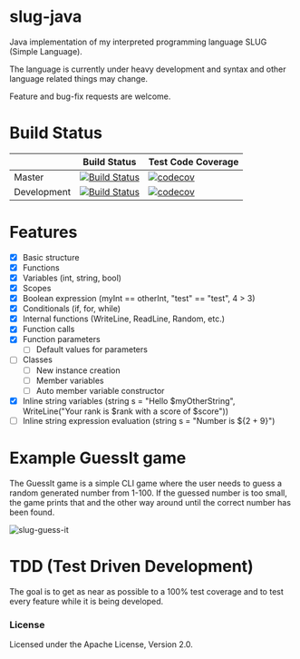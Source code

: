 # slug-java
Java implementation of my interpreted programming language SLUG (Simple Language).

The language is currently under heavy development and syntax and other language related things may change. 

Feature and bug-fix requests are welcome.

# Build Status
|             	| Build Status                                                                                                                                              	| Test Code Coverage                                                                                                                                               	|
|-------------	|-----------------------------------------------------------------------------------------------------------------------------------------------------------	|------------------------------------------------------------------------------------------------------------------------------------------------------------------	|
| Master      	| [![Build Status](https://travis-ci.org/FelixKlauke/slug-java.svg?branch=master)](https://travis-ci.org/FelixKlauke/slug-java) 	| [![codecov](https://codecov.io/gh/FelixKlauke/slug-java/branch/master/graph/badge.svg)](https://codecov.io/gh/FelixKlauke/slug-java) 	|
| Development 	| [![Build Status](https://travis-ci.org/FelixKlauke/slug-java.svg?branch=dev)](https://travis-ci.org/FelixKlauke/slug-java)    	| [![codecov](https://codecov.io/gh/FelixKlauke/slug-java/branch/dev/graph/badge.svg)](https://codecov.io/gh/FelixKlauke/slug-java)    	|

# Features

- [X] Basic structure
- [X] Functions
- [X] Variables (int, string, bool)
- [X] Scopes
- [X] Boolean expression (myInt == otherInt, "test" == "test", 4 > 3)
- [X] Conditionals (if, for, while)
- [X] Internal functions (WriteLine, ReadLine, Random, etc.)
- [X] Function calls
- [X] Function parameters
    - [ ] Default values for parameters
- [ ] Classes
    - [ ] New instance creation
    - [ ] Member variables
    - [ ] Auto member variable constructor
- [X] Inline string variables (string s = "Hello $myOtherString", WriteLine("Your rank is $rank with a score of $score"))
- [ ] Inline string expression evaluation (string s = "Number is ${2 + 9}")

# Example GuessIt game

The GuessIt game is a simple CLI game where the user needs to guess a random generated number from 1-100. If the guessed number is too small, the game prints that and the other way around until the correct number has been found.

![slug-guess-it](https://github.com/JackWhite20/slug-java/blob/master/slug-guess-it.png)


# TDD (Test Driven Development)

The goal is to get as near as possible to a 100% test coverage and to test every feature while it is being developed.

### License

Licensed under the  Apache License, Version 2.0.
